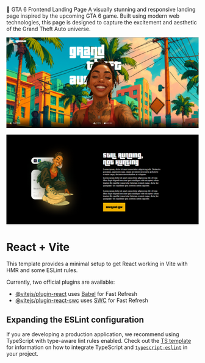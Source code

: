 🚗 GTA 6 Frontend Landing Page A visually stunning and responsive landing page inspired by the upcoming GTA 6 game. Built using modern web technologies, this page is designed to capture the excitement and aesthetic of the Grand Theft Auto universe.

![image alt](https://github.com/Pbrhaasn2002/gta6/blob/a94ad25bc2d27f9a47c7f9d0261e875d91b14f9b/1.PNG)

![image alt](https://github.com/Pbrhaasn2002/gta6/blob/a2a8ca6bb9a1d43be369b4e69d54898b144be0a5/2.PNG)

# React + Vite

This template provides a minimal setup to get React working in Vite with HMR and some ESLint rules.

Currently, two official plugins are available:

- [@vitejs/plugin-react](https://github.com/vitejs/vite-plugin-react/blob/main/packages/plugin-react) uses [Babel](https://babeljs.io/) for Fast Refresh
- [@vitejs/plugin-react-swc](https://github.com/vitejs/vite-plugin-react/blob/main/packages/plugin-react-swc) uses [SWC](https://swc.rs/) for Fast Refresh

## Expanding the ESLint configuration

If you are developing a production application, we recommend using TypeScript with type-aware lint rules enabled. Check out the [TS template](https://github.com/vitejs/vite/tree/main/packages/create-vite/template-react-ts) for information on how to integrate TypeScript and [`typescript-eslint`](https://typescript-eslint.io) in your project.
